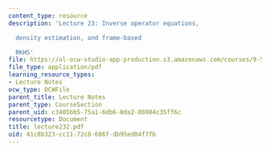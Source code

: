 ```yaml
---
content_type: resource
description: 'Lecture 23: Inverse operator equations,

  density estimation, and frame-based

  RKHS'
file: https://ol-ocw-studio-app-production.s3.amazonaws.com/courses/9-520-statistical-learning-theory-and-applications-spring-2003/41c8b323cc1172c8686fdb95ed04f7fb_lecture232.pdf
file_type: application/pdf
learning_resource_types:
- Lecture Notes
ocw_type: OCWFile
parent_title: Lecture Notes
parent_type: CourseSection
parent_uid: c3405bb5-75a1-6db6-0da2-86904c35ff6c
resourcetype: Document
title: lecture232.pdf
uid: 41c8b323-cc11-72c8-686f-db95ed04f7fb
---
```

